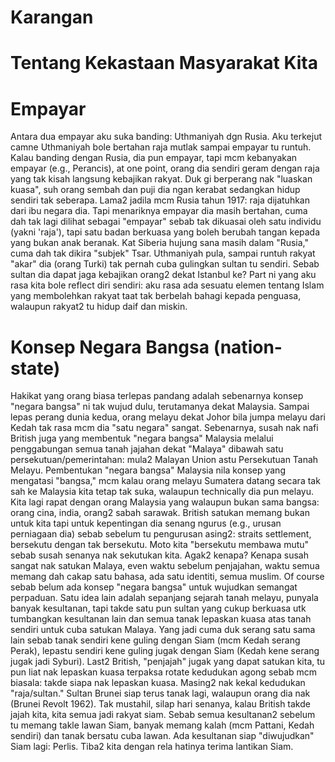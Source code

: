 # Karangan 

# Tentang Kekastaan Masyarakat Kita


# Empayar
Antara dua empayar aku suka banding: Uthmaniyah dgn Rusia. Aku terkejut camne Uthmaniyah bole bertahan raja mutlak sampai empayar tu runtuh. Kalau banding dengan Rusia, dia pun empayar, tapi mcm kebanyakan empayar (e.g., Perancis), at one point, orang dia sendiri geram dengan raja yang tak kisah langsung kebajikan rakyat. Duk gi berperang nak "luaskan kuasa", suh orang sembah dan puji dia ngan kerabat sedangkan hidup sendiri tak seberapa. Lama2 jadila mcm Rusia tahun 1917: raja dijatuhkan dari ibu negara dia. Tapi menariknya empayar dia masih bertahan, cuma dah tak lagi dilihat sebagai "empayar" sebab tak dikuasai oleh satu individu (yakni 'raja'), tapi satu badan berkuasa yang boleh berubah tangan kepada yang bukan anak beranak. Kat Siberia hujung sana masih dalam "Rusia," cuma dah tak dikira "subjek" Tsar. Uthmaniyah pula, sampai runtuh rakyat "akar" dia (orang Turki) tak pernah cuba gulingkan sultan tu sendiri. Sebab sultan dia dapat jaga kebajikan orang2 dekat Istanbul ke? Part ni yang aku rasa kita bole reflect diri sendiri: aku rasa ada sesuatu elemen tentang Islam yang membolehkan rakyat taat tak berbelah bahagi kepada penguasa, walaupun rakyat2 tu hidup daif dan miskin.

# Konsep Negara Bangsa (nation-state)
Hakikat yang orang biasa terlepas pandang adalah sebenarnya konsep "negara bangsa" ni tak wujud dulu, terutamanya dekat Malaysia. Sampai lepas perang dunia kedua, orang melayu dekat Johor bila jumpa melayu dari Kedah tak rasa mcm dia "satu negara" sangat. Sebenarnya, susah nak nafi British juga yang membentuk "negara bangsa" Malaysia melalui penggabungan semua tanah jajahan dekat "Malaya" dibawah satu persekutuan/pemerintahan: mula2 Malayan Union astu Persekutuan Tanah Melayu. Pembentukan "negara bangsa" Malaysia nila konsep yang mengatasi "bangsa," mcm kalau orang melayu Sumatera datang secara tak sah ke Malaysia kita tetap tak suka, walaupun technically dia pun melayu. Kita lagi rapat dengan orang Malaysia yang walaupun bukan sama bangsa: orang cina, india, orang2 sabah sarawak. British satukan memang bukan untuk kita tapi untuk kepentingan dia senang ngurus (e.g., urusan perniagaan dia) sebab sebelum tu pengurusan asing2: straits settlement, bersekutu dengan tak bersekutu. Moto kita "bersekutu membawa mutu" sebab susah senanya nak sekutukan kita. Agak2 kenapa? Kenapa susah sangat nak satukan Malaya, even waktu sebelum penjajahan, waktu semua memang dah cakap satu bahasa, ada satu identiti, semua muslim. Of course sebab belum ada konsep "negara bangsa" untuk wujudkan semangat perpaduan. Satu idea lain adalah sepanjang sejarah tanah melayu, punyala banyak kesultanan, tapi takde satu pun sultan yang cukup berkuasa utk tumbangkan kesultanan lain dan semua tanak lepaskan kuasa atas tanah sendiri untuk cuba satukan Malaya. Yang jadi cuma duk serang satu sama lain sebab tanak sendiri kene guling dengan Siam (mcm Kedah serang Perak), lepastu sendiri kene guling jugak dengan Siam (Kedah kene serang jugak jadi Syburi). Last2 British, "penjajah" jugak yang dapat satukan kita, tu pun liat nak lepaskan kuasa terpaksa rotate kedudukan agong sebab mcm biasala: takde siapa nak lepaskan kuasa. Masing2 nak kekal kedudukan "raja/sultan." Sultan Brunei siap terus tanak lagi, walaupun orang dia nak (Brunei Revolt 1962). Tak mustahil, silap hari senanya, kalau British takde jajah kita, kita semua jadi rakyat siam. Sebab semua kesultanan2 sebelum tu memang takle lawan Siam, banyak memang kalah (mcm Pattani, Kedah sendiri) dan tanak bersatu cuba lawan. Ada kesultanan siap "diwujudkan" Siam lagi: Perlis. Tiba2 kita dengan rela hatinya terima lantikan Siam. 
